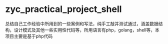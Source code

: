 # zyc_practical_project_shell
总结自己工作经验中所用到的一些案例和写法，纯手工敲并测试通过，涵盖数据结构，设计模式及其他一些实用性代码等，所用语言有php，golang，shell等，本项目主要是基于php代码
